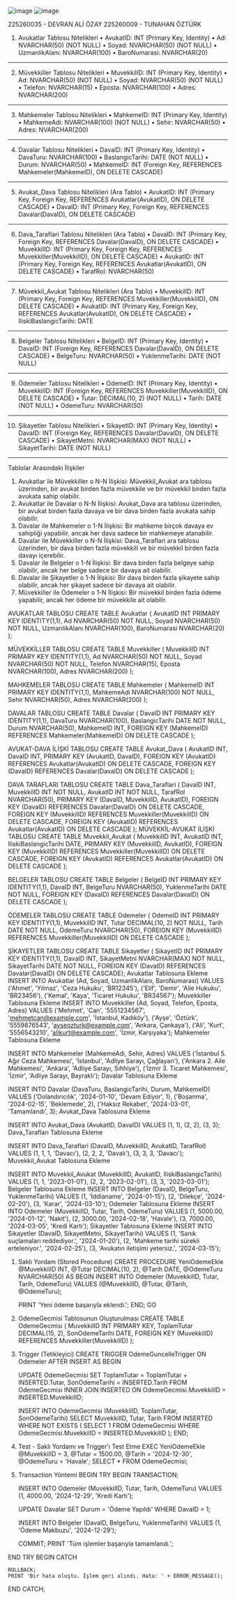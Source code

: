 ![image](https://github.com/user-attachments/assets/246e0fe5-32a1-42e5-802f-d51ed45b5063)
![image](https://github.com/user-attachments/assets/6d0ce3bf-0c7b-4d03-8b1e-48aee4ea3d6e)

225260035 - DEVRAN ALİ ÖZAY
225260009 - TUNAHAN ÖZTÜRK



1. Avukatlar Tablosu Nitelikleri
•	AvukatID: INT (Primary Key, Identity)
•	Ad: NVARCHAR(50) (NOT NULL)
•	Soyad: NVARCHAR(50) (NOT NULL)
•	UzmanlikAlanı: NVARCHAR(100)
•	BaroNumarasi: NVARCHAR(20)
________________________________________
2. Müvekkiller Tablosu Nitelikleri
•	MuvekkilID: INT (Primary Key, Identity)
•	Ad: NVARCHAR(50) (NOT NULL)
•	Soyad: NVARCHAR(50) (NOT NULL)
•	Telefon: NVARCHAR(15)
•	Eposta: NVARCHAR(100)
•	Adres: NVARCHAR(200)
________________________________________
3. Mahkemeler Tablosu Nitelikleri
•	MahkemeID: INT (Primary Key, Identity)
•	MahkemeAdi: NVARCHAR(100) (NOT NULL)
•	Sehir: NVARCHAR(50)
•	Adres: NVARCHAR(200)
________________________________________
4. Davalar Tablosu Nitelikleri
•	DavaID: INT (Primary Key, Identity)
•	DavaTuru: NVARCHAR(100)
•	BaslangicTarihi: DATE (NOT NULL)
•	Durum: NVARCHAR(50)
•	MahkemeID: INT (Foreign Key, REFERENCES Mahkemeler(MahkemeID), ON DELETE CASCADE)
________________________________________
5. Avukat_Dava Tablosu Nitelikleri (Ara Tablo)
•	AvukatID: INT (Primary Key, Foreign Key, REFERENCES Avukatlar(AvukatID), ON DELETE CASCADE)
•	DavaID: INT (Primary Key, Foreign Key, REFERENCES Davalar(DavaID), ON DELETE CASCADE)
________________________________________
6. Dava_Taraflari Tablosu Nitelikleri (Ara Tablo)
•	DavaID: INT (Primary Key, Foreign Key, REFERENCES Davalar(DavaID), ON DELETE CASCADE)
•	MuvekkilID: INT (Primary Key, Foreign Key, REFERENCES Muvekkiller(MuvekkilID), ON DELETE CASCADE)
•	AvukatID: INT (Primary Key, Foreign Key, REFERENCES Avukatlar(AvukatID), ON DELETE CASCADE)
•	TarafRol: NVARCHAR(50)
________________________________________
7. Müvekkil_Avukat Tablosu Nitelikleri (Ara Tablo)
•	MuvekkilID: INT (Primary Key, Foreign Key, REFERENCES Muvekkiller(MuvekkilID), ON DELETE CASCADE)
•	AvukatID: INT (Primary Key, Foreign Key, REFERENCES Avukatlar(AvukatID), ON DELETE CASCADE)
•	IliskiBaslangicTarihi: DATE
________________________________________
8. Belgeler Tablosu Nitelikleri
•	BelgeID: INT (Primary Key, Identity)
•	DavaID: INT (Foreign Key, REFERENCES Davalar(DavaID), ON DELETE CASCADE)
•	BelgeTuru: NVARCHAR(50)
•	YuklenmeTarihi: DATE (NOT NULL)
________________________________________
9. Ödemeler Tablosu Nitelikleri
•	OdemeID: INT (Primary Key, Identity)
•	MuvekkilID: INT (Foreign Key, REFERENCES Muvekkiller(MuvekkilID), ON DELETE CASCADE)
•	Tutar: DECIMAL(10, 2) (NOT NULL)
•	Tarih: DATE (NOT NULL)
•	OdemeTuru: NVARCHAR(50)
________________________________________




10. Şikayetler Tablosu Nitelikleri
•	SikayetID: INT (Primary Key, Identity)
•	DavaID: INT (Foreign Key, REFERENCES Davalar(DavaID), ON DELETE CASCADE)
•	SikayetMetni: NVARCHAR(MAX) (NOT NULL)
•	SikayetTarihi: DATE (NOT NULL)
________________________________________
Tablolar Arasındaki İlişkiler
1.	Avukatlar ile Müvekkiller
o	N-N İlişkisi: Müvekkil_Avukat ara tablosu üzerinden, bir avukat birden fazla müvekkile ve bir müvekkil birden fazla avukata sahip olabilir.
2.	Avukatlar ile Davalar
o	N-N İlişkisi: Avukat_Dava ara tablosu üzerinden, bir avukat birden fazla davaya ve bir dava birden fazla avukata sahip olabilir.
3.	Davalar ile Mahkemeler
o	1-N İlişkisi: Bir mahkeme birçok davaya ev sahipliği yapabilir, ancak her dava sadece bir mahkemeye atanabilir.
4.	Davalar ile Müvekkiller
o	N-N İlişkisi: Dava_Taraflari ara tablosu üzerinden, bir dava birden fazla müvekkili ve bir müvekkil birden fazla davayı içerebilir.
5.	Davalar ile Belgeler
o	1-N İlişkisi: Bir dava birden fazla belgeye sahip olabilir, ancak her belge sadece bir davaya ait olabilir.
6.	Davalar ile Şikayetler
o	1-N İlişkisi: Bir dava birden fazla şikayete sahip olabilir, ancak her şikayet sadece bir davaya ait olabilir.
7.	Müvekkiller ile Ödemeler
o	1-N İlişkisi: Bir müvekkil birden fazla ödeme yapabilir, ancak her ödeme bir müvekkile ait olabilir.








AVUKATLAR TABLOSU
CREATE TABLE Avukatlar (
    AvukatID INT PRIMARY KEY IDENTITY(1,1),
    Ad NVARCHAR(50) NOT NULL,
    Soyad NVARCHAR(50) NOT NULL,
    UzmanlikAlanı NVARCHAR(100),
    BaroNumarasi NVARCHAR(20)
);

MÜVEKKİLLER TABLOSU
CREATE TABLE Muvekkiller (
    MuvekkilID INT PRIMARY KEY IDENTITY(1,1),
    Ad NVARCHAR(50) NOT NULL,
    Soyad NVARCHAR(50) NOT NULL,
    Telefon NVARCHAR(15),
    Eposta NVARCHAR(100),
    Adres NVARCHAR(200)
);

MAHKEMELER TABLOSU
CREATE TABLE Mahkemeler (
    MahkemeID INT PRIMARY KEY IDENTITY(1,1),
    MahkemeAdi NVARCHAR(100) NOT NULL,
    Sehir NVARCHAR(50),
    Adres NVARCHAR(200)
);


DAVALAR TABLOSU
CREATE TABLE Davalar (
    DavaID INT PRIMARY KEY IDENTITY(1,1),
    DavaTuru NVARCHAR(100),
    BaslangicTarihi DATE NOT NULL,
    Durum NVARCHAR(50),
    MahkemeID INT,
    FOREIGN KEY (MahkemeID) REFERENCES Mahkemeler(MahkemeID) ON DELETE CASCADE
);

AVUKAT-DAVA İLİŞKİ TABLOSU
CREATE TABLE Avukat_Dava (
    AvukatID INT,
    DavaID INT,
    PRIMARY KEY (AvukatID, DavaID),
    FOREIGN KEY (AvukatID) REFERENCES Avukatlar(AvukatID) ON DELETE CASCADE,
    FOREIGN KEY (DavaID) REFERENCES Davalar(DavaID) ON DELETE CASCADE
);








DAVA TARAFLARI TABLOSU
CREATE TABLE Dava_Taraflari (
    DavaID INT,
    MuvekkilID INT NOT NULL,
    AvukatID INT NOT NULL,
    TarafRol NVARCHAR(50),
    PRIMARY KEY (DavaID, MuvekkilID, AvukatID),
    FOREIGN KEY (DavaID) REFERENCES Davalar(DavaID) ON DELETE CASCADE,
    FOREIGN KEY (MuvekkilID) REFERENCES Muvekkiller(MuvekkilID) ON DELETE CASCADE,
    FOREIGN KEY (AvukatID) REFERENCES Avukatlar(AvukatID) ON DELETE CASCADE
);
MÜVEKKİL-AVUKAT İLİŞKİ TABLOSU
CREATE TABLE Muvekkil_Avukat (
    MuvekkilID INT,
    AvukatID INT,
    IliskiBaslangicTarihi DATE,
    PRIMARY KEY (MuvekkilID, AvukatID),
    FOREIGN KEY (MuvekkilID) REFERENCES Muvekkiller(MuvekkilID) ON DELETE CASCADE,
    FOREIGN KEY (AvukatID) REFERENCES Avukatlar(AvukatID) ON DELETE CASCADE
);





BELGELER TABLOSU
CREATE TABLE Belgeler (
    BelgeID INT PRIMARY KEY IDENTITY(1,1),
    DavaID INT,
    BelgeTuru NVARCHAR(50),
    YuklenmeTarihi DATE NOT NULL,
    FOREIGN KEY (DavaID) REFERENCES Davalar(DavaID) ON DELETE CASCADE
);

ÖDEMELER TABLOSU
CREATE TABLE Odemeler (
    OdemeID INT PRIMARY KEY IDENTITY(1,1),
    MuvekkilID INT,
    Tutar DECIMAL(10, 2) NOT NULL,
    Tarih DATE NOT NULL,
    OdemeTuru NVARCHAR(50),
    FOREIGN KEY (MuvekkilID) REFERENCES Muvekkiller(MuvekkilID) ON DELETE CASCADE
);

ŞİKAYETLER TABLOSU
CREATE TABLE Sikayetler (
    SikayetID INT PRIMARY KEY IDENTITY(1,1),
    DavaID INT,
    SikayetMetni NVARCHAR(MAX) NOT NULL,
    SikayetTarihi DATE NOT NULL,
    FOREIGN KEY (DavaID) REFERENCES Davalar(DavaID) ON DELETE CASCADE);
Avukatlar Tablosuna Ekleme
INSERT INTO Avukatlar (Ad, Soyad, UzmanlikAlanı, BaroNumarasi)
VALUES 
('Ahmet', 'Yılmaz', 'Ceza Hukuku', 'BR12345'),
('Elif', 'Demir', 'Aile Hukuku', 'BR23456'),
('Kemal', 'Kaya', 'Ticaret Hukuku', 'BR34567');
Muvekkiller Tablosuna Ekleme
INSERT INTO Muvekkiller (Ad, Soyad, Telefon, Eposta, Adres)
VALUES 
('Mehmet', 'Can', '5551234567', 'mehmetcan@example.com', 'İstanbul, Kadıköy'),
('Ayşe', 'Öztürk', '5559876543', 'ayseozturk@example.com', 'Ankara, Çankaya'),
('Ali', 'Kurt', '5556543210', 'alikurt@example.com', 'İzmir, Karşıyaka');
Mahkemeler Tablosuna Ekleme

INSERT INTO Mahkemeler (MahkemeAdi, Sehir, Adres)
VALUES 
('İstanbul 5. Ağır Ceza Mahkemesi', 'İstanbul', 'Adliye Sarayı, Çağlayan'),
('Ankara 2. Aile Mahkemesi', 'Ankara', 'Adliye Sarayı, Sıhhiye'),
('İzmir 3. Ticaret Mahkemesi', 'İzmir', 'Adliye Sarayı, Bayraklı');
Davalar Tablosuna Ekleme

INSERT INTO Davalar (DavaTuru, BaslangicTarihi, Durum, MahkemeID)
VALUES 
('Dolandırıcılık', '2024-01-10', 'Devam Ediyor', 1),
('Boşanma', '2024-02-15', 'Beklemede', 2),
('Haksız Rekabet', '2024-03-01', 'Tamamlandı', 3);
Avukat_Dava Tablosuna Ekleme

INSERT INTO Avukat_Dava (AvukatID, DavaID)
VALUES 
(1, 1),
(2, 2),
(3, 3);
Dava_Tarafları Tablosuna Ekleme

INSERT INTO Dava_Taraflari (DavaID, MuvekkilID, AvukatID, TarafRol)
VALUES 
(1, 1, 1, 'Davacı'),
(2, 2, 2, 'Davalı'),
(3, 3, 3, 'Davacı');
Muvekkil_Avukat Tablosuna Ekleme

INSERT INTO Muvekkil_Avukat (MuvekkilID, AvukatID, IliskiBaslangicTarihi)
VALUES 
(1, 1, '2023-01-01'),
(2, 2, '2023-02-01'),
(3, 3, '2023-03-01');
Belgeler Tablosuna Ekleme
INSERT INTO Belgeler (DavaID, BelgeTuru, YuklenmeTarihi)
VALUES 
(1, 'İddianame', '2024-01-15'),
(2, 'Dilekçe', '2024-02-20'),
(3, 'Karar', '2024-03-10');
Odemeler Tablosuna Ekleme
INSERT INTO Odemeler (MuvekkilID, Tutar, Tarih, OdemeTuru)
VALUES 
(1, 5000.00, '2024-01-12', 'Nakit'),
(2, 3000.00, '2024-02-18', 'Havale'),
(3, 7000.00, '2024-03-05', 'Kredi Kartı');
Sikayetler Tablosuna Ekleme
INSERT INTO Sikayetler (DavaID, SikayetMetni, SikayetTarihi)
VALUES 
(1, 'Sanık suçlamaları reddediyor.', '2024-01-20'),
(2, 'Mahkeme tarihi sürekli erteleniyor.', '2024-02-25'),
(3, 'Avukatın iletişimi yetersiz.', '2024-03-15');

1. Saklı Yordam (Stored Procedure)
CREATE PROCEDURE YeniOdemeEkle
    @MuvekkilID INT,
    @Tutar DECIMAL(10, 2),
    @Tarih DATE,
    @OdemeTuru NVARCHAR(50)
AS
BEGIN
    INSERT INTO Odemeler (MuvekkilID, Tutar, Tarih, OdemeTuru)
    VALUES (@MuvekkilID, @Tutar, @Tarih, @OdemeTuru);

    PRINT 'Yeni ödeme başarıyla eklendi.';
END;
GO
2. OdemeGecmisi Tablosunun Oluşturulması
CREATE TABLE OdemeGecmisi (
    MuvekkilID INT PRIMARY KEY,
    ToplamTutar DECIMAL(15, 2),
    SonOdemeTarihi DATE,
    FOREIGN KEY (MuvekkilID) REFERENCES Muvekkiller(MuvekkilID)
);









3. Trigger (Tetikleyici)
CREATE TRIGGER OdemeGuncelleTrigger
ON Odemeler
AFTER INSERT
AS
BEGIN
   
    UPDATE OdemeGecmisi
    SET 
        ToplamTutar = ToplamTutar + INSERTED.Tutar,
        SonOdemeTarihi = INSERTED.Tarih
    FROM OdemeGecmisi
    INNER JOIN INSERTED ON OdemeGecmisi.MuvekkilID = INSERTED.MuvekkilID;

   
    INSERT INTO OdemeGecmisi (MuvekkilID, ToplamTutar, SonOdemeTarihi)
    SELECT MuvekkilID, Tutar, Tarih
    FROM INSERTED
    WHERE NOT EXISTS (
        SELECT 1
        FROM OdemeGecmisi
        WHERE OdemeGecmisi.MuvekkilID = INSERTED.MuvekkilID
    );
END;
4. Test - Saklı Yordamı ve Trigger'ı Test Etme
EXEC YeniOdemeEkle 
    @MuvekkilID = 3, 
    @Tutar = 1500.00, 
    @Tarih = '2024-12-30', 
    @OdemeTuru = 'Havale';
SELECT * FROM OdemeGecmisi;

5. Transaction Yöntemi 
BEGIN TRY
    BEGIN TRANSACTION;

    INSERT INTO Odemeler (MuvekkilID, Tutar, Tarih, OdemeTuru)
    VALUES (1, 4000.00, '2024-12-29', 'Kredi Kartı'); 
    
    UPDATE Davalar
    SET Durum = 'Ödeme Yapıldı'
    WHERE DavaID = 1; 
   
    INSERT INTO Belgeler (DavaID, BelgeTuru, YuklenmeTarihi)
    VALUES (1, 'Ödeme Makbuzu', '2024-12-29');
     
    COMMIT;
    PRINT 'Tüm işlemler başarıyla tamamlandı.';

END TRY
BEGIN CATCH
   
    ROLLBACK;
    PRINT 'Bir hata oluştu. İşlem geri alındı. Hata: ' + ERROR_MESSAGE();
END CATCH;                                
